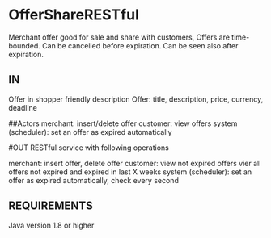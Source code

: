 # OfferShareRESTful

Merchant offer good for sale and share with customers, Offers are time-bounded.
Can be cancelled before expiration. Can be seen also after expiration.

## IN
Offer in shopper friendly description
Offer: title, description, price, currency, deadline

##Actors
merchant: insert/delete offer
customer: view offers
system (scheduler): set an offer as expired automatically

#OUT
RESTful service with following operations

merchant:
    insert offer, delete offer
customer:
    view not expired offers
    vier all offers not expired and expired in last X weeks
system (scheduler):
    set an offer as expired automatically, check every second


## REQUIREMENTS
Java version 1.8 or higher





